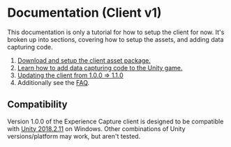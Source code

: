 # Documentation (Client v1)

This documentation is only a tutorial for how to setup the 
client for now. It's broken up into sections, covering how
to setup the assets, and adding data capturing code. 

1. [Download and setup the client asset package.](Setup.md)
1. [Learn how to add data capturing code to the Unity game.](Coding.md)
1. [Updating the client from 1.0.0 => 1.1.0](Updating.md)
1. Additionally see the [FAQ](FAQ.md).

## Compatibility 

Version 1.0.0 of the Experience Capture client is designed 
to be compatible with [Unity 2018.2.11](https://unity3d.com/get-unity/download/archive) on Windows.
Other combinations of Unity versions/platform may work, but aren't tested. 
